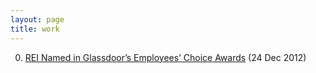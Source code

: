 ```yaml
---
layout: page
title: work
---
```


0. [REI Named in Glassdoor’s Employees’ Choice Awards](/noise/2012/12/24/glassdoor-rei.html) (24 Dec 2012) 
